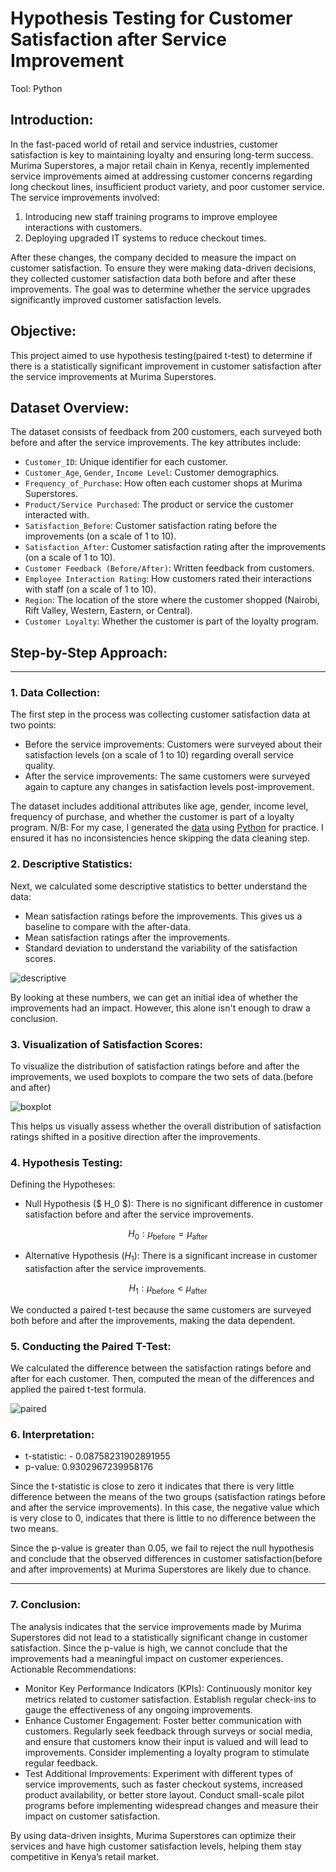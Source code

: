# Hypothesis Testing for Customer Satisfaction after Service Improvement
Tool: Python

## Introduction:
In the fast-paced world of retail and service industries, customer satisfaction is key to maintaining loyalty and ensuring long-term success. Murima Superstores, a major retail chain in Kenya, recently implemented service improvements aimed at addressing customer concerns regarding long checkout lines, insufficient product variety, and poor customer service.
The service improvements involved:
  1.	Introducing new staff training programs to improve employee interactions with customers.
  2.	Deploying upgraded IT systems to reduce checkout times.
     
After these changes, the company decided to measure the impact on customer satisfaction. To ensure they were making data-driven decisions, they collected customer satisfaction data both before and after these improvements. The goal was to determine whether the service upgrades significantly improved customer satisfaction levels.

## Objective:
This project aimed to use hypothesis testing(paired t-test) to determine if there is a statistically significant improvement in customer satisfaction after the service improvements at Murima Superstores.

## Dataset Overview:
The dataset consists of feedback from 200 customers, each surveyed both before and after the service improvements. The key attributes include:
-	`Customer_ID`: Unique identifier for each customer.
-	`Customer_Age`, `Gender`, `Income Level`: Customer demographics.
-	`Frequency_of_Purchase`: How often each customer shops at Murima Superstores.
-	`Product/Service Purchased`: The product or service the customer interacted with.
-	`Satisfaction_Before`: Customer satisfaction rating before the improvements (on a scale of 1 to 10).
-	`Satisfaction_After`: Customer satisfaction rating after the improvements (on a scale of 1 to 10).
-	`Customer Feedback (Before/After)`: Written feedback from customers.
-	`Employee Interaction Rating`: How customers rated their interactions with staff (on a scale of 1 to 10).
-	`Region`: The location of the store where the customer shopped (Nairobi, Rift Valley, Western, Eastern, or Central).
-	`Customer Loyalty`: Whether the customer is part of the loyalty program.
  
## Step-by-Step Approach:
--------------

### 1. Data Collection:
The first step in the process was collecting customer satisfaction data at two points:
  -	Before the service improvements: Customers were surveyed about their satisfaction levels (on a scale of 1 to 10) regarding overall service quality.
  -	After the service improvements: The same customers were surveyed again to capture any changes in satisfaction levels post-improvement.
    
The dataset includes additional attributes like age, gender, income level, frequency of purchase, and whether the customer is part of a loyalty program.
N/B: For my case, I generated the [data]() using [Python]() for practice. I ensured it has no inconsistencies hence skipping the data cleaning step.

### 2. Descriptive Statistics:
Next, we calculated some descriptive statistics to better understand the data:
  -	Mean satisfaction ratings before the improvements. This gives us a baseline to compare with the after-data.
  -	Mean satisfaction ratings after the improvements.
  -	Standard deviation to understand the variability of the satisfaction scores.
    
![descriptive]()

By looking at these numbers, we can get an initial idea of whether the improvements had an impact. However, this alone isn't enough to draw a conclusion.

### 3. Visualization of Satisfaction Scores:
To visualize the distribution of satisfaction ratings before and after the improvements, we used boxplots to compare the two sets of data.(before and after)

![boxplot]()

This helps us visually assess whether the overall distribution of satisfaction ratings shifted in a positive direction after the improvements.

### 4. Hypothesis Testing:
Defining the Hypotheses:
  -	Null Hypothesis ($ H_0 $): There is no significant difference in customer satisfaction before and after the service improvements.
    
$$ H_0:\mu_{\text{before}} = \mu_{\text{after}} $$

  -	Alternative Hypothesis ($H_1$): There is a significant increase in customer satisfaction after the service improvements.
    
$$ H_1:\mu_{\text{before}} < \mu_{\text{after}} $$

We conducted a paired t-test because the same customers are surveyed both before and after the improvements, making the data dependent.
### 5. Conducting the Paired T-Test:
We calculated the difference between the satisfaction ratings before and after for each customer. Then, computed the mean of the differences and applied the paired t-test formula.

![paired]()

### 6. Interpretation:
   - t-statistic: - 0.08758231902891955
   - p-value: 0.9302967239958176
     
Since the t-statistic is close to zero it indicates that there is very little difference between the means of the two groups (satisfaction ratings before and after the service improvements). In this case, the negative value which is very close to 0, indicates that there is little to no difference between the two means.

Since the p-value is greater than 0.05, we fail to reject the null hypothesis and conclude that the observed differences in customer satisfaction(before and after improvements) at Murima Superstores are likely due to chance. 

----------
### 7. Conclusion:
The analysis indicates that the service improvements made by Murima Superstores did not lead to a statistically significant change in customer satisfaction. Since the p-value is high, we cannot conclude that the improvements had a meaningful impact on customer experiences.
Actionable Recommendations:
-	Monitor Key Performance Indicators (KPIs): Continuously monitor key metrics related to customer satisfaction. Establish regular check-ins to gauge the effectiveness of any ongoing improvements.
-	Enhance Customer Engagement: Foster better communication with customers. Regularly seek feedback through surveys or social media, and ensure that customers know their input is valued and will lead to improvements. Consider implementing a loyalty program to stimulate regular feedback.
-	Test Additional Improvements: Experiment with different types of service improvements, such as faster checkout systems, increased product availability, or better store layout. Conduct small-scale pilot programs before implementing widespread changes and measure their impact on customer satisfaction.
  
By using data-driven insights, Murima Superstores can optimize their services and have high customer satisfaction levels, helping them stay competitive in Kenya’s retail market.
